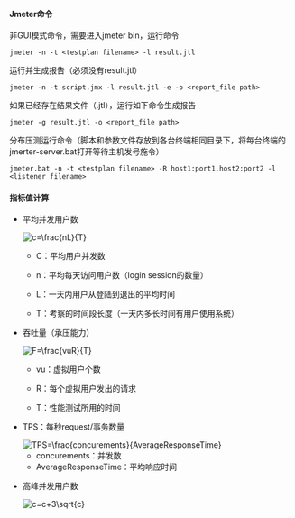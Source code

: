 ####  Jmeter命令

非GUI模式命令，需要进入jmeter bin，运行命令

```shell
jmeter -n -t <testplan filename> -l result.jtl
```

运行并生成报告（必须没有result.jtl）

```shell
jmeter -n -t script.jmx -l result.jtl -e -o <report_file path>
```

如果已经存在结果文件（.jtl），运行如下命令生成报告

```shell
jmeter -g result.jtl -o <report_file path>
```

分布压测运行命令（脚本和参数文件存放到各台终端相同目录下，将每台终端的jmerter-server.bat打开等待主机发号施令）

```shell
jmeter.bat -n -t <testplan filename> -R host1:port1,host2:port2 -l <listener filename>
```

#### 指标值计算

- 平均并发用户数

  <img src="https://latex.codecogs.com/svg.image?c=\frac{nL}{T}" title="c=\frac{nL}{T}" />

  - C：平均用户并发数

  - n：平均每天访问用户数（login     session的数量）

  - L：一天内用户从登陆到退出的平均时间

  - T：考察的时间段长度（一天内多长时间有用户使用系统）

    

- 吞吐量（承压能力）

  <img src="https://latex.codecogs.com/svg.image?F=\frac{vuR}{T}" title="F=\frac{vuR}{T}" />

  - vu：虚拟用户个数

  - R：每个虚拟用户发出的请求

  - T：性能测试所用的时间

    

- TPS：每秒request/事务数量

  <img src="https://latex.codecogs.com/svg.image?TPS=\frac{concurements}{AverageResponseTime}" title="TPS=\frac{concurements}{AverageResponseTime}" />

  - concurements：并发数
  - AverageResponseTime：平均响应时间

- 高峰并发用户数

  <img src="https://latex.codecogs.com/svg.image?c=c&plus;3\sqrt{c}" title="c=c+3\sqrt{c}" />
